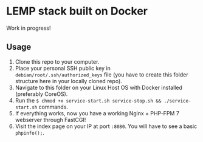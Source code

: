 # LEMP stack built on Docker

Work in progress!

## Usage

1. Clone this repo to your computer.
2. Place your personal SSH public key in `debian/root/.ssh/authorized_keys` file (you have to create this folder structure here in your locally cloned repo).
3. Navigate to this folder on your Linux Host OS with Docker installed (preferably CoreOS).
4. Run the `$ chmod +x service-start.sh service-stop.sh && ./service-start.sh` commands.
5. If everything works, now you have a working Nginx + PHP-FPM 7 webserver through FastCGI!
6. Visit the index page on your IP at port `:8080`. You will have to see a basic `phpinfo();`.
